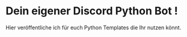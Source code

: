 # Dein eigener Discord Python Bot !

Hier veröffentliche ich für euch Python Templates die Ihr nutzen könnt.

 

